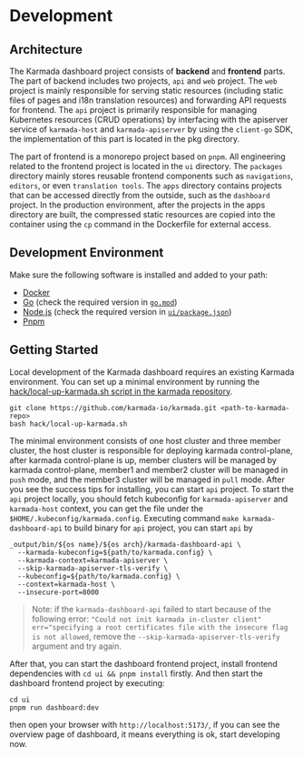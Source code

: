 # Development

## Architecture

The Karmada dashboard project consists of **backend** and **frontend** parts. The part of backend includes two projects, `api` and `web` project. The `web` project is mainly responsible for serving static resources (including static files of pages and i18n translation resources) and forwarding API requests for frontend. The `api` project is primarily responsible for managing Kubernetes resources (CRUD operations) by interfacing with the apiserver service of `karmada-host` and `karmada-apiserver` by using the `client-go` SDK, the implementation of this part is located in the pkg directory.

The part of frontend is a monorepo project based on `pnpm`. All engineering related to the frontend project is located in the `ui` directory. The `packages` directory mainly stores reusable frontend components such as `navigations`, `editors`, or even `translation tools`. The `apps` directory contains projects that can be accessed directly from the outside, such as the `dashboard` project. In the production environment, after the projects in the apps directory are built, the compressed static resources are copied into the container using the `cp` command in the Dockerfile for external access.

## Development Environment

Make sure the following software is installed and added to your path:

- [Docker](https://docs.docker.com/engine/install/)
- [Go](https://golang.org/dl/) (check the required version in [`go.mod`](go.mod))
- [Node.js](https://nodejs.org/en/download) (check the required version in [`ui/package.json`](ui/package.json))
- [Pnpm](https://pnpm.io/installation)

## Getting Started

Local development of the Karmada dashboard requires an existing Karmada environment. You can set up a minimal environment by running the [hack/local-up-karmada.sh script in the karmada repository](https://github.com/karmada-io/karmada/blob/master/hack/local-up-karmada.sh).

```shell
git clone https://github.com/karmada-io/karmada.git <path-to-karmada-repo>
bash hack/local-up-karmada.sh
```

The minimal environment consists of one host cluster and three member cluster, the host cluster is responsible for deploying karmada control-plane, after karmada control-plane is up, member clusters will be managed by karmada control-plane, member1 and member2 cluster will be managed in `push` mode, and the member3 cluster will be managed in `pull` mode. After you see the success tips for installing, you can start `api` project. To start the `api` project locally, you should fetch kubeconfig for `karmada-apiserver` and `karmada-host` context, you can get the file under the `$HOME/.kubeconfig/karmada.config`. Executing command `make karmada-dashboard-api` to build binary for `api` project, you can start `api` by

```shell
_output/bin/${os name}/${os arch}/karmada-dashboard-api \
  --karmada-kubeconfig=${path/to/karmada.config} \
  --karmada-context=karmada-apiserver \
  --skip-karmada-apiserver-tls-verify \
  --kubeconfig=${path/to/karmada.config} \
  --context=karmada-host \
  --insecure-port=8000
```

> Note: if the `karmada-dashboard-api` failed to start because of the following error: `"Could not init karmada in-cluster client" err="specifying a root certificates file with the insecure flag is not allowed`, remove the `--skip-karmada-apiserver-tls-verify` argument and try again.

After that, you can start the dashboard frontend project, install frontend dependencies with `cd ui && pnpm install` firstly. And then start the dashboard frontend project by executing:

```shell
cd ui
pnpm run dashboard:dev
```

then open your browser with `http://localhost:5173/`, if you can see the overview page of dashboard, it means everything is ok, start developing now.
